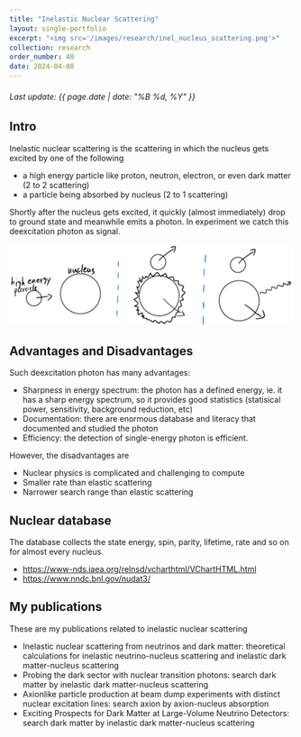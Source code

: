 ```yaml
---
title: "Inelastic Nuclear Scattering"
layout: single-portfolio
excerpt: "<img src='/images/research/inel_nucleus_scattering.png'>"
collection: research
order_number: 40
date: 2024-04-08
---
```

<h6>Last update: {{ page.date | date: "%B %d, %Y" }}</h6>


## Intro
Inelastic nuclear scattering is the scattering in which the nucleus gets excited by one of the following
- a high energy particle like proton, neutron, electron, or even dark matter (2 to 2 scattering)
- a particle being absorbed by nucleus (2 to 1 scattering)

Shortly after the nucleus gets excited, it quickly (almost immediately) drop to ground state and meanwhile emits a photon. In experiment we catch this deexcitation photon as signal.

![inel nucleus scattering](/images/research/inel_nucleus_scattering.png)

## Advantages and Disadvantages
Such deexcitation photon has many advantages:
- Sharpness in energy spectrum: the photon has a defined energy, ie. it has a sharp energy spectrum, so it provides good statistics (statisical power, sensitivity, background reduction, etc)
- Documentation: there are enormous database and literacy that documented and studied the photon
- Efficiency: the detection of single-energy photon is efficient.

However, the disadvantages are
- Nuclear physics is complicated and challenging to compute
- Smaller rate than elastic scattering
- Narrower search range than elastic scattering


## Nuclear database
The database collects the state energy, spin, parity, lifetime, rate and so on for almost every nucleus.
- https://www-nds.iaea.org/relnsd/vcharthtml/VChartHTML.html
- https://www.nndc.bnl.gov/nudat3/


## My publications
These are my publications related to inelastic nuclear scattering
- Inelastic nuclear scattering from neutrinos and dark matter: theoretical calculations for inelastic neutrino-nucleus scattering and inelastic dark matter-nucleus scattering
- Probing the dark sector with nuclear transition photons: search dark matter by inelastic dark matter-nucleus scattering
- Axionlike particle production at beam dump experiments with distinct nuclear excitation lines: search axion by axion-nucleus absorption
- Exciting Prospects for Dark Matter at Large-Volume Neutrino Detectors: search dark matter by inelastic dark matter-nucleus scattering